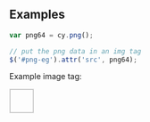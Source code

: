 ## Examples

```js
var png64 = cy.png();

// put the png data in an img tag
$('#png-eg').attr('src', png64);
```

Example image tag:

<img id="png-eg" style="border: 1px solid #ddd; min-width: 3em; min-height: 3em;"></img>